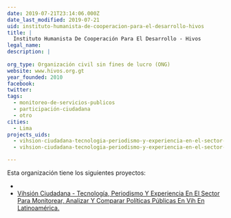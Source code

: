 ```yaml
---
date: 2019-07-21T23:14:06.000Z
date_last_modified: 2019-07-21
uid: instituto-humanista-de-cooperacion-para-el-desarrollo-hivos
title: |
  Instituto Humanista De Cooperación Para El Desarrollo - Hivos
legal_name: 
description: |
  
org_type: Organización civil sin fines de lucro (ONG)
website: www.hivos.org.gt
year_founded: 2010
facebook: 
twitter: 
tags:
  - monitoreo-de-servicios-publicos
  - participación-ciudadana
  - otro
cities: 
  - Lima
projects_uids:
  - vihsion-ciudadana-tecnologia-periodismo-y-experiencia-en-el-sector-para-monitorear-analizar-y-comparar-politicas-publicas-en-vih-en-latinoamerica
  - vihsion-ciudadana-tecnologia-periodismo-y-experiencia-en-el-sector-para-monitorear-analizar-y-comparar-politicas-publicas-en-vih-en-latinoamerica

---
```


Esta organización tiene los siguientes proyectos:

- [](/proyectos/vihsion-ciudadana-tecnologia-periodismo-y-experiencia-en-el-sector-para-monitorear-analizar-y-comparar-politicas-publicas-en-vih-en-latinoamerica)
- [Vihsión Ciudadana - Tecnología, Periodismo Y Experiencia En El Sector Para Monitorear, Analizar Y Comparar Políticas Públicas En Vih En Latinoamérica.](/proyectos/vihsion-ciudadana-tecnologia-periodismo-y-experiencia-en-el-sector-para-monitorear-analizar-y-comparar-politicas-publicas-en-vih-en-latinoamerica)
